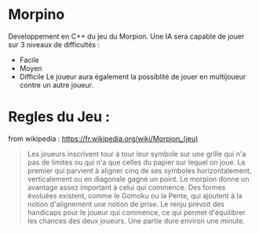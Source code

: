 Morpino 
=======

Developpement en C++ du jeu du Morpion.
Une IA sera capable de jouer sur 3 niveaux de difficultés : 
* Facile 
* Moyen 
* Difficile 
Le joueur aura également la possiblité de jouer en multijoueur contre un autre joueur.

Regles du Jeu : 
================

from wikipedia : https://fr.wikipedia.org/wiki/Morpion_(jeu)

> Les joueurs inscrivent tour à tour leur symbole sur une grille qui n'a pas de limites ou qui n'a que celles du papier sur lequel on joue. Le premier qui parvient à aligner cinq de ses symboles horizontalement, verticalement ou en diagonale gagne un point.
Le morpion donne un avantage assez important à celui qui commence. Des formes évoluées existent, comme le Gomoku ou la Pente, qui ajoutent à la notion d'alignement une notion de prise. Le renju prévoit des handicaps pour le joueur qui commence, ce qui permet d'équilibrer les chances des deux joueurs. Une partie dure environ une minute.